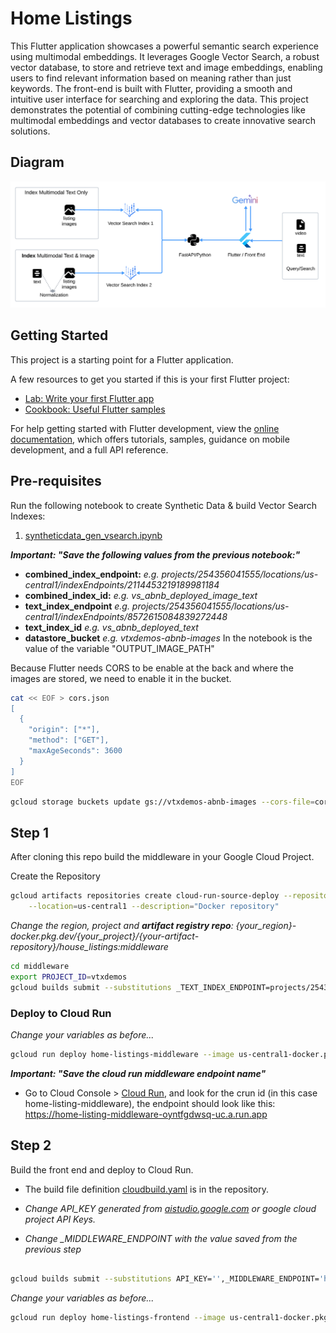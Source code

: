 # Home Listings

This Flutter application showcases a powerful semantic search experience using multimodal embeddings. It leverages Google Vector Search, a robust vector database, to store and retrieve text and image embeddings, enabling users to find relevant information based on meaning rather than just keywords. The front-end is built with Flutter, providing a smooth and intuitive user interface for searching and exploring the data. This project demonstrates the potential of combining cutting-edge technologies like multimodal embeddings and vector databases to create innovative search solutions.

## Diagram
![](images/home_listings.png)

## Getting Started

This project is a starting point for a Flutter application.

A few resources to get you started if this is your first Flutter project:

- [Lab: Write your first Flutter app](https://docs.flutter.dev/get-started/codelab)
- [Cookbook: Useful Flutter samples](https://docs.flutter.dev/cookbook)

For help getting started with Flutter development, view the
[online documentation](https://docs.flutter.dev/), which offers tutorials,
samples, guidance on mobile development, and a full API reference.

## Pre-requisites

Run the following notebook to create Synthetic Data & build Vector Search Indexes:

1. [syntheticdata_gen_vsearch.ipynb](./syntheticdata_gen_vsearch.ipynb)

***Important: "Save the following values from the previous notebook:"***
- **combined_index_endpoint:** *e.g. projects/254356041555/locations/us-central1/indexEndpoints/2114453219189981184*
- **combined_index_id:** *e.g. vs_abnb_deployed_image_text*
- **text_index_endpoint** *e.g. projects/254356041555/locations/us-central1/indexEndpoints/8572615084839272448*
- **text_index_id** *e.g. vs_abnb_deployed_text*
- **datastore_bucket** *e.g. vtxdemos-abnb-images* In the notebook is the value of the variable "OUTPUT_IMAGE_PATH"

Because Flutter needs CORS to be enable at the back and where the images are stored,
we need to enable it in the bucket.

```bash
cat << EOF > cors.json
[
  {
    "origin": ["*"],
    "method": ["GET"],
    "maxAgeSeconds": 3600
  }
]
EOF
```

```bash
gcloud storage buckets update gs://vtxdemos-abnb-images --cors-file=cors.json
```

## Step 1

After cloning this repo build the middleware in your Google Cloud Project.

Create the Repository

```bash
gcloud artifacts repositories create cloud-run-source-deploy --repository-format=docker \
    --location=us-central1 --description="Docker repository"
```

*Change the region, project and **artifact registry repo**: {your_region}-docker.pkg.dev/{your_project}/{your-artifact-repository}/house_listings:middleware*

```bash
cd middleware
export PROJECT_ID=vtxdemos
gcloud builds submit --substitutions _TEXT_INDEX_ENDPOINT=projects/254356041555/locations/us-central1/indexEndpoints/8572615084839272448,_TEXT_INDEX_ID=vs_abnb_deployed_image_text,_COMBINED_INDEX_ENDPOINT=projects/254356041555/locations/us-central1/indexEndpoints/2114453219189981184,_COMBINED_INDEX_ID=vs_abnb_deployed_image_text,_DATASET_BUCKET=vtxdemos-abnb-images
```

### Deploy to Cloud Run

*Change your variables as before...*

```bash
gcloud run deploy home-listings-middleware --image us-central1-docker.pkg.dev/vtxdemos/cloud-run-source-deploy/house_listings:middleware --region us-central1 --quiet --allow-unauthenticated
```

***Important: "Save the cloud run middleware endpoint name"***
- Go to Cloud Console > [Cloud Run](https://console.cloud.google.com/run), and look for the crun id (in this case home-listing-middleware), the endpoint should look like this: https://home-listing-middleware-oyntfgdwsq-uc.a.run.app

## Step 2

Build the front end and deploy to Cloud Run. 

- The build file definition [cloudbuild.yaml](https://github.com/jchavezar/vertex-ai-samples/blob/main/gen_ai/flutter/home_listings/cloudbuild.yaml) is in the repository. 

- *Change API_KEY generated from [aistudio.google.com](aistudio.google.com) or google cloud project API Keys.*
- *Change _MIDDLEWARE_ENDPOINT with the value saved from the previous step*

```bash

gcloud builds submit --substitutions API_KEY='',_MIDDLEWARE_ENDPOINT='https://home-listing-middleware-oyntfgdwsq-uc.a.run.app'
```
*Change your variables as before...*
```bash
gcloud run deploy home-listings-frontend --image us-central1-docker.pkg.dev/vtxdemos/cloud-run-source-deploy/house_listings:frontend --port 80 --region us-central1 --quiet --allow-unauthenticated 
```
